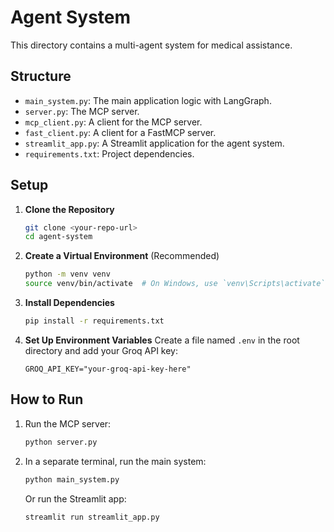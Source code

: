 # Agent System

This directory contains a multi-agent system for medical assistance.

## Structure

- `main_system.py`: The main application logic with LangGraph.
- `server.py`: The MCP server.
- `mcp_client.py`: A client for the MCP server.
- `fast_client.py`: A client for a FastMCP server.
- `streamlit_app.py`: A Streamlit application for the agent system.
- `requirements.txt`: Project dependencies.

## Setup

1.  **Clone the Repository**
    ```bash
    git clone <your-repo-url>
    cd agent-system
    ```

2.  **Create a Virtual Environment** (Recommended)
    ```bash
    python -m venv venv
    source venv/bin/activate  # On Windows, use `venv\Scripts\activate`
    ```

3.  **Install Dependencies**
    ```bash
    pip install -r requirements.txt
    ```

4.  **Set Up Environment Variables**
    Create a file named `.env` in the root directory and add your Groq API key:
    ```
    GROQ_API_KEY="your-groq-api-key-here"
    ```

## How to Run

1.  Run the MCP server:
    ```bash
    python server.py
    ```
2.  In a separate terminal, run the main system:
    ```bash
    python main_system.py
    ```
    Or run the Streamlit app:
    ```bash
    streamlit run streamlit_app.py
    ```